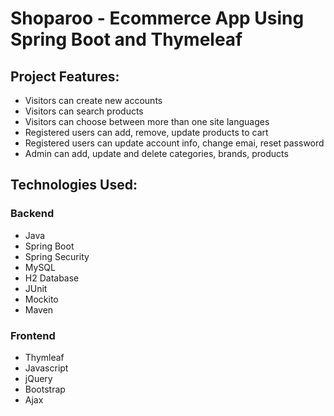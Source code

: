 # Shoparoo - Ecommerce App Using Spring Boot and Thymeleaf

## Project Features:

- Visitors can create new accounts
- Visitors can search products
- Visitors can choose between more than one site languages
- Registered users can add, remove, update products to cart
- Registered users can update account info, change emai, reset password
- Admin can add, update and delete categories, brands, products

## Technologies Used:

### Backend

- Java
- Spring Boot
- Spring Security
- MySQL
- H2 Database
- JUnit
- Mockito
- Maven

### Frontend

- Thymleaf
- Javascript
- jQuery
- Bootstrap
- Ajax
